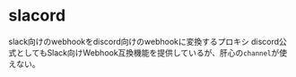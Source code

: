 # slacord
slack向けのwebhookをdiscord向けのwebhookに変換するプロキシ
discord公式としてもSlack向けWebhook互換機能を提供しているが、肝心の`channel`が使えない。

